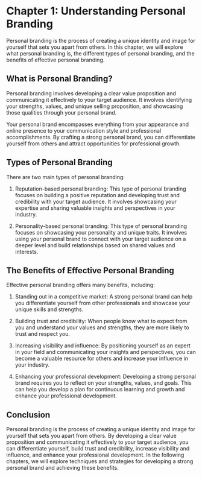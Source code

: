 Chapter 1: Understanding Personal Branding
==========================================

Personal branding is the process of creating a unique identity and image for yourself that sets you apart from others. In this chapter, we will explore what personal branding is, the different types of personal branding, and the benefits of effective personal branding.

What is Personal Branding?
--------------------------

Personal branding involves developing a clear value proposition and communicating it effectively to your target audience. It involves identifying your strengths, values, and unique selling proposition, and showcasing those qualities through your personal brand.

Your personal brand encompasses everything from your appearance and online presence to your communication style and professional accomplishments. By crafting a strong personal brand, you can differentiate yourself from others and attract opportunities for professional growth.

Types of Personal Branding
--------------------------

There are two main types of personal branding:

1. Reputation-based personal branding: This type of personal branding focuses on building a positive reputation and developing trust and credibility with your target audience. It involves showcasing your expertise and sharing valuable insights and perspectives in your industry.

2. Personality-based personal branding: This type of personal branding focuses on showcasing your personality and unique traits. It involves using your personal brand to connect with your target audience on a deeper level and build relationships based on shared values and interests.

The Benefits of Effective Personal Branding
-------------------------------------------

Effective personal branding offers many benefits, including:

1. Standing out in a competitive market: A strong personal brand can help you differentiate yourself from other professionals and showcase your unique skills and strengths.

2. Building trust and credibility: When people know what to expect from you and understand your values and strengths, they are more likely to trust and respect you.

3. Increasing visibility and influence: By positioning yourself as an expert in your field and communicating your insights and perspectives, you can become a valuable resource for others and increase your influence in your industry.

4. Enhancing your professional development: Developing a strong personal brand requires you to reflect on your strengths, values, and goals. This can help you develop a plan for continuous learning and growth and enhance your professional development.

Conclusion
----------

Personal branding is the process of creating a unique identity and image for yourself that sets you apart from others. By developing a clear value proposition and communicating it effectively to your target audience, you can differentiate yourself, build trust and credibility, increase visibility and influence, and enhance your professional development. In the following chapters, we will explore techniques and strategies for developing a strong personal brand and achieving these benefits.
